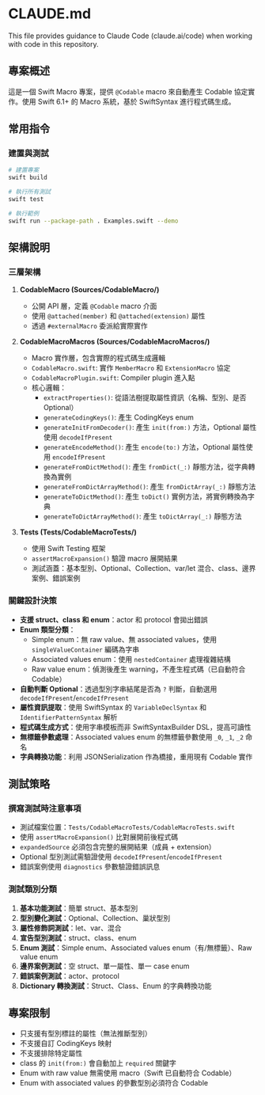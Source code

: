 # CLAUDE.md

This file provides guidance to Claude Code (claude.ai/code) when working with code in this repository.

## 專案概述

這是一個 Swift Macro 專案，提供 `@Codable` macro 來自動產生 Codable 協定實作。使用 Swift 6.1+ 的 Macro 系統，基於 SwiftSyntax 進行程式碼生成。

## 常用指令

### 建置與測試

```bash
# 建置專案
swift build

# 執行所有測試
swift test

# 執行範例
swift run --package-path . Examples.swift --demo
```

## 架構說明

### 三層架構

1. **CodableMacro (Sources/CodableMacro/)**
   - 公開 API 層，定義 `@Codable` macro 介面
   - 使用 `@attached(member)` 和 `@attached(extension)` 屬性
   - 透過 `#externalMacro` 委派給實際實作

2. **CodableMacroMacros (Sources/CodableMacroMacros/)**
   - Macro 實作層，包含實際的程式碼生成邏輯
   - `CodableMacro.swift`: 實作 `MemberMacro` 和 `ExtensionMacro` 協定
   - `CodableMacroPlugin.swift`: Compiler plugin 進入點
   - 核心邏輯：
     - `extractProperties()`: 從語法樹提取屬性資訊（名稱、型別、是否 Optional）
     - `generateCodingKeys()`: 產生 CodingKeys enum
     - `generateInitFromDecoder()`: 產生 `init(from:)` 方法，Optional 屬性使用 `decodeIfPresent`
     - `generateEncodeMethod()`: 產生 `encode(to:)` 方法，Optional 屬性使用 `encodeIfPresent`
     - `generateFromDictMethod()`: 產生 `fromDict(_:)` 靜態方法，從字典轉換為實例
     - `generateFromDictArrayMethod()`: 產生 `fromDictArray(_:)` 靜態方法
     - `generateToDictMethod()`: 產生 `toDict()` 實例方法，將實例轉換為字典
     - `generateToDictArrayMethod()`: 產生 `toDictArray(_:)` 靜態方法

3. **Tests (Tests/CodableMacroTests/)**
   - 使用 Swift Testing 框架
   - `assertMacroExpansion()` 驗證 macro 展開結果
   - 測試涵蓋：基本型別、Optional、Collection、var/let 混合、class、邊界案例、錯誤案例

### 關鍵設計決策

- **支援 struct、class 和 enum**：actor 和 protocol 會拋出錯誤
- **Enum 類型分類**：
  - Simple enum：無 raw value、無 associated values，使用 `singleValueContainer` 編碼為字串
  - Associated values enum：使用 `nestedContainer` 處理複雜結構
  - Raw value enum：偵測後產生 warning，不產生程式碼（已自動符合 Codable）
- **自動判斷 Optional**：透過型別字串結尾是否為 `?` 判斷，自動選用 `decodeIfPresent`/`encodeIfPresent`
- **屬性資訊提取**：使用 SwiftSyntax 的 `VariableDeclSyntax` 和 `IdentifierPatternSyntax` 解析
- **程式碼生成方式**：使用字串模板而非 SwiftSyntaxBuilder DSL，提高可讀性
- **無標籤參數處理**：Associated values enum 的無標籤參數使用 `_0`, `_1`, `_2` 命名
- **字典轉換功能**：利用 JSONSerialization 作為橋接，重用現有 Codable 實作

## 測試策略

### 撰寫測試時注意事項

- 測試檔案位置：`Tests/CodableMacroTests/CodableMacroTests.swift`
- 使用 `assertMacroExpansion()` 比對展開前後程式碼
- `expandedSource` 必須包含完整的展開結果（成員 + extension）
- Optional 型別測試需驗證使用 `decodeIfPresent`/`encodeIfPresent`
- 錯誤案例使用 `diagnostics` 參數驗證錯誤訊息

### 測試類別分類

1. **基本功能測試**：簡單 struct、基本型別
2. **型別變化測試**：Optional、Collection、巢狀型別
3. **屬性修飾詞測試**：let、var、混合
4. **宣告型別測試**：struct、class、enum
5. **Enum 測試**：Simple enum、Associated values enum（有/無標籤）、Raw value enum
6. **邊界案例測試**：空 struct、單一屬性、單一 case enum
7. **錯誤案例測試**：actor、protocol
8. **Dictionary 轉換測試**：Struct、Class、Enum 的字典轉換功能

## 專案限制

- 只支援有型別標註的屬性（無法推斷型別）
- 不支援自訂 CodingKeys 映射
- 不支援排除特定屬性
- class 的 `init(from:)` 會自動加上 `required` 關鍵字
- Enum with raw value 無需使用 macro（Swift 已自動符合 Codable）
- Enum with associated values 的參數型別必須符合 Codable
